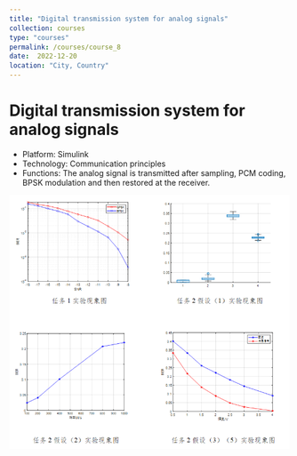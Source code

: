 ```yaml
---
title: "Digital transmission system for analog signals"
collection: courses
type: "courses"
permalink: /courses/course_8
date:  2022-12-20
location: "City, Country"
---
```


Digital transmission system for analog signals
======
* Platform: Simulink
* Technology: Communication principles
* Functions: The analog signal is transmitted after sampling, PCM coding, BPSK modulation and then restored at the receiver.

<img src='/images/transmission.png'>
